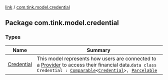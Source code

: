 [link](../index.md) / [com.tink.model.credential](./index.md)

## Package com.tink.model.credential

### Types

| Name | Summary |
|---|---|
| [Credential](-credential/index.md) | This model represents how users are connected to a [Provider](../com.tink.model.provider/-provider/index.md) to access their financial data.`data class Credential : `[`Comparable`](https://kotlinlang.org/api/latest/jvm/stdlib/kotlin/-comparable/index.html)`<`[`Credential`](-credential/index.md)`>, `[`Parcelable`](https://developer.android.com/reference/android/os/Parcelable.html) |
